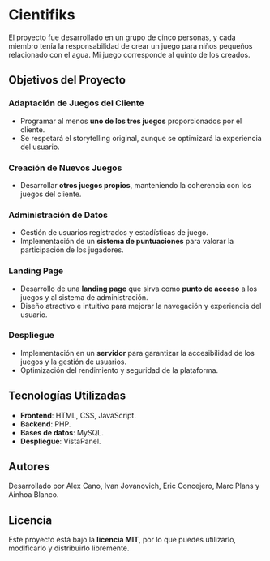 # Cientifiks
El proyecto fue desarrollado en un grupo de cinco personas, y cada miembro tenía la responsabilidad de crear un juego para niños pequeños relacionado con el agua. Mi juego corresponde al quinto de los creados.

## Objetivos del Proyecto

### Adaptación de Juegos del Cliente
- Programar al menos **uno de los tres juegos** proporcionados por el cliente.
- Se respetará el storytelling original, aunque se optimizará la experiencia del usuario.

### Creación de Nuevos Juegos
- Desarrollar **otros juegos propios**, manteniendo la coherencia con los juegos del cliente.

### Administración de Datos
- Gestión de usuarios registrados y estadísticas de juego.
- Implementación de un **sistema de puntuaciones** para valorar la participación de los jugadores.

### Landing Page
- Desarrollo de una **landing page** que sirva como **punto de acceso** a los juegos y al sistema de administración.
- Diseño atractivo e intuitivo para mejorar la navegación y experiencia del usuario.

### Despliegue
- Implementación en un **servidor** para garantizar la accesibilidad de los juegos y la gestión de usuarios.
- Optimización del rendimiento y seguridad de la plataforma.

## Tecnologías Utilizadas
- **Frontend**: HTML, CSS, JavaScript.
- **Backend**: PHP.
- **Bases de datos**: MySQL.
- **Despliegue**: VistaPanel.

## Autores
Desarrollado por Alex Cano, Ivan Jovanovich, Eric Concejero, Marc Plans y Ainhoa Blanco.

## Licencia
Este proyecto está bajo la **licencia MIT**, por lo que puedes utilizarlo, modificarlo y distribuirlo libremente.
